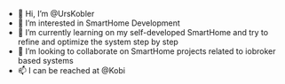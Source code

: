- 👋 Hi, I’m @UrsKobler
- 👀 I’m interested in SmartHome Development
- 🌱 I’m currently learning on my self-developed SmartHome and try to refine and optimize the system step by step
- 💞️ I’m looking to collaborate on SmartHome projects related to iobroker based systems
- 📫 I can be reached at @Kobi

<!---
UrsKobler/UrsKobler is a ✨ special ✨ repository because its `README.md` (this file) appears on your GitHub profile.
You can click the Preview link to take a look at your changes.
--->
